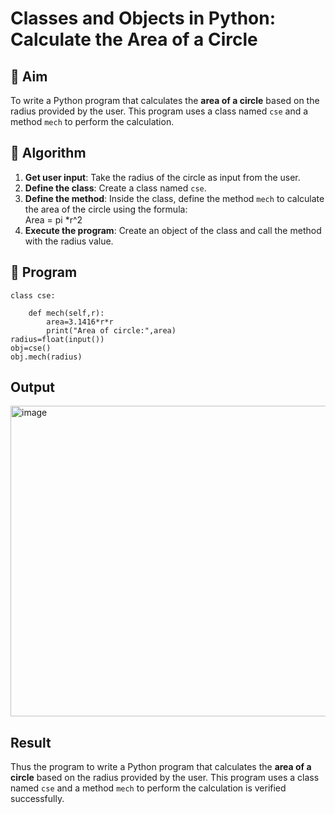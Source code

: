 # Classes and Objects in Python: Calculate the Area of a Circle

## 🎯 Aim
To write a Python program that calculates the **area of a circle** based on the radius provided by the user. This program uses a class named `cse` and a method `mech` to perform the calculation.

## 🧠 Algorithm
1. **Get user input**: Take the radius of the circle as input from the user.
2. **Define the class**: Create a class named `cse`.
3. **Define the method**: Inside the class, define the method `mech` to calculate the area of the circle using the formula:  
   Area = pi *r^2 
4. **Execute the program**: Create an object of the class and call the method with the radius value.

## 🧾 Program
```
class cse:
    
    def mech(self,r):
        area=3.1416*r*r
        print("Area of circle:",area)
radius=float(input())
obj=cse()
obj.mech(radius)
```

## Output
<img width="1181" height="497" alt="image" src="https://github.com/user-attachments/assets/7d156421-5320-47d4-b68b-b015f1ffcb03" />

## Result
Thus the program to write a Python program that calculates the **area of a circle** based on the radius provided by the user. This program uses a class named `cse` and a method `mech` to perform the calculation is verified successfully.
